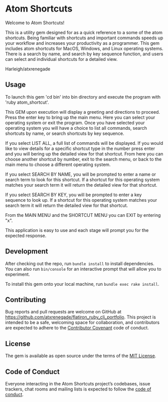 # Atom Shortcuts

Welcome to Atom Shortcuts!

This is a utility gem designed for as a quick reference to a some of the atom shortcuts. Being familiar with shortcuts and important commands speeds up your workflow and increases your productivity as a programmer. This gem includes atom shortcuts for MacOS, Windows, and Linux operating systems.  There is a search by name, and search by key sequence function, and users can select and individual shortcuts for a detailed view.

Harleigh/atxrenegade

## Usage

To launch this gem 'cd bin' into bin directory and execute the program with 'ruby atom_shortcut'.

This GEM upon execution will display a greeting and directions to proceed.  Press the enter key to bring up the main menu.  Here you can select your operating system or exit the program. Once you have selected your operating system you will have a choice to list all commands, search shortcuts by name, or search shortcuts by key sequence.

If you select LIST ALL, a full list of commands will be displayed. If you would like to view details for a specific shortcut type in the number press enter and you will bering up the detailed view for that shortcut. From here you can choose another shortcut by number, exit to the search menu, or back to the main menu to choose a different operating system.

If you select SEARCH BY NAME, you will be prompted to enter a name or search term to look for this shortcut. If a shortcut for this operating system matches your search term it will return the detailed view for that shortcut.

If you select SEARCH BY KEY, you will be prompted to enter a key sequence to look up. If a shortcut for this operating system matches your search term it will return the detailed view for that shortcut.

From the MAIN MENU and the SHORTCUT MENU you can EXIT by entering "x".

This application is easy to use and each stage will prompt you for the expected response.

## Development

After checking out the repo, run `bundle install` to install dependencies. You can also run `bin/console` for an interactive prompt that will allow you to experiment.

To install this gem onto your local machine, run `bundle exec rake install`.


## Contributing

Bug reports and pull requests are welcome on GitHub at https://github.com/atxrenegade/flatiron_ruby_cli_portfolio. This project is intended to be a safe, welcoming space for collaboration, and contributors are expected to adhere to the [Contributor Covenant](http://contributor-covenant.org) code of conduct.

## License

The gem is available as open source under the terms of the [MIT License](https://opensource.org/licenses/MIT).

## Code of Conduct

Everyone interacting in the Atom Shortcuts project’s codebases, issue trackers, chat rooms and mailing lists is expected to follow the [code of conduct](https://github.com/atxrenegade/flatiron_ruby_cli_portfolio/blob/master/CODE_OF_CONDUCT.md).
